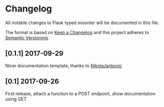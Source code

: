 # Changelog
All notable changes to Flask typed mounter will be documented in this file.

The format is based on [Keep a Changelog](http://keepachangelog.com/en/1.0.0/)
and this project adheres to [Semantic Versioning](http://semver.org/spec/v2.0.0.html).

## [0.1.1] 2017-09-29
Nicer documentation template, thanks to [NikolaJankovic](https://github.com/NikolaJankovic)

## [0.1] 2017-09-26
First release, attach a function to a POST endpoint, show documentation using GET